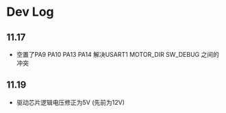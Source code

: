 # Dev Log

## 11.17

* 空置了PA9 PA10 PA13 PA14 解决USART1 MOTOR_DIR SW_DEBUG 之间的冲突

## 11.19

* 驱动芯片逻辑电压修正为5V (先前为12V)